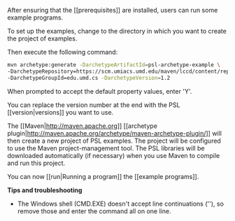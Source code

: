 After ensuring that the [[prerequisites]] are installed, users can run some example programs. 

To set up the examples, change to the directory in which you want to create the project of examples.

Then execute the following command:

```sh
mvn archetype:generate -DarchetypeArtifactId=psl-archetype-example \
-DarchetypeRepository=https://scm.umiacs.umd.edu/maven/lccd/content/repositories/psl-releases/ \
-DarchetypeGroupId=edu.umd.cs -DarchetypeVersion=1.2
```

When prompted to accept the default property values, enter 'Y'.

You can replace the version number at the end with the PSL [[version|versions]] you want to use. 

The [[Maven|http://maven.apache.org]] [[archetype plugin|http://maven.apache.org/archetype/maven-archetype-plugin/]] will then create a new project of PSL examples. The project will be configured to use the Maven project-management tool. The PSL libraries will be downloaded automatically (if necessary) when you use Maven to compile and run this project.

You can now [[run|Running a program]] the [[example programs]].

**Tips and troubleshooting**

* The Windows shell (CMD.EXE) doesn't accept line continuations ('\'), so remove those and enter the command all on one line.